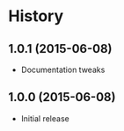 
# History

## 1.0.1 (2015-06-08)

  * Documentation tweaks

## 1.0.0 (2015-06-08)

  * Initial release
